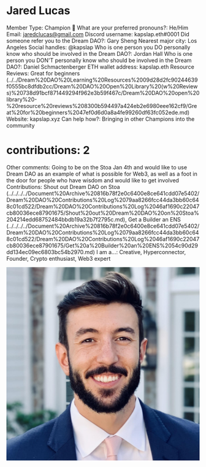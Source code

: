 # Jared Lucas

Member Type: Champion 🙌
What are your preferred pronouns?: He/Him
Email: jaredclucas@gmail.com
Discord username: kapslap.eth#0001
Did someone refer you to the Dream DAO?: Gary Sheng
Nearest major city: Los Angeles
Social handles: @kapslap
Who is one person you DO personally know who should be involved in the Dream DAO?: Jordan Hall
Who is one person you DON'T personally know who should be involved in the Dream DAO?: Daniel Schmactenberger
ETH wallet address: kapslap.eth
Resource Reviews: Great for beginners (../../Dream%20DAO%20Learning%20Resources%2009d28d2fc90244639f0555bc8dfdb2cc/Dream%20DAO%20Open%20Library%20(w%20Reviews)%20738d91bcf871449294f962e3b59f467c/Dream%20DAO%20open%20library%20-%20resource%20reviews%208300b594497a424eb2e6980eee162cf9/Great%20for%20beginners%2047ef0d6d0a8a4fe99260df63fc052ede.md)
Website: kapslap.xyz
Can help how?: Bringing in other Champions into the community
# contributions: 2
Other comments: Going to be on the Stoa Jan 4th and would like to use Dream DAO as an example of what is possible for Web3, as well as a foot in the door for people who have wisdom and would like to get involved
Contributions: Shout out Dream DAO on Stoa (../../../../Document%20Archive%20816b78f2e0c6400e8ce641cdd07e5402/Dream%20DAO%20Contributions%20Log%2079aa8266fcc44da3bb60c648c01cd522/Dream%20DAO%20Contributions%20Log%2046af1690c22047cb80036ece87901675/Shout%20out%20Dream%20DAO%20on%20Stoa%204214edd68752484bbdb19a32b7f2795c.md), Get a Builder an ENS (../../../../Document%20Archive%20816b78f2e0c6400e8ce641cdd07e5402/Dream%20DAO%20Contributions%20Log%2079aa8266fcc44da3bb60c648c01cd522/Dream%20DAO%20Contributions%20Log%2046af1690c22047cb80036ece87901675/Get%20a%20Builder%20an%20ENS%2054c90d29dd134ec09ec6803bc54b2970.md)
I am a...: Creative, Hyperconnector, Founder, Crypto enthusiast, Web3 expert

![Untitled](Jared%20Lucas%201a751c3def9948158f6116480828f6ef/Untitled.png)